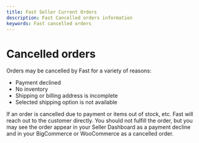 ```yaml
---
title: Fast Seller Current Orders
description: Fast Cancelled orders information
keywords: Fast cancelled orders
---
```


# Cancelled orders

Orders may be cancelled by Fast for a variety of reasons:

- Payment declined
- No inventory
- Shipping or billing address is incomplete
- Selected shipping option is not available

If an order is cancelled due to payment or items out of stock, etc. Fast will reach out to the customer directly. You should not fulfill the order, but you may see the order appear in your Seller Dashboard as a payment decline and in your BigCommerce or WooCommerce as a cancelled order.
